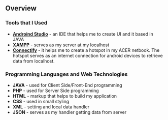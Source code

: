 ## Overview

### Tools that I Used 
  - [**Androind Studio**](https://developer.android.com/studio) - an IDE that helps me to create UI and it based in JAVA
  - [**XAMPP**](https://www.apachefriends.org/index.html) - serves as my server at my localhost
  - [**Connectify**](https://www.connectify.me/) - it helps me to create a hotspot in my ACER netbook. The hotspot serves as an internet connection for android devices to retrieve data from localhost.
  
### Programming Languages and Web Technologies
  - **JAVA** - used for Client Side/Front-End programming
  - **PHP** - used for Server Side programming
  - **HTML** - markup that helps to build my application
  - **CSS** - used in small styling
  - **XML** - setting and local data handler
  - **JSON** - serves as my handler getting data from server
